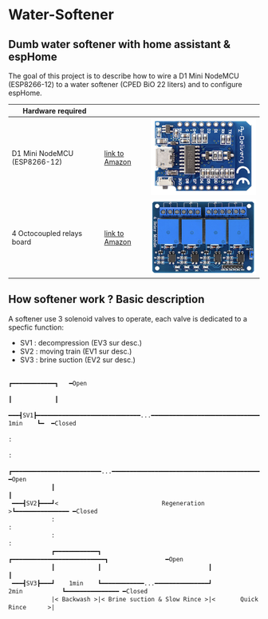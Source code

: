 # Water-Softener
## Dumb water softener with home assistant & espHome

The goal of this project is to describe how to wire a D1 Mini NodeMCU (ESP8266-12) to a water softener (CPED BiO 22 liters) and to configure espHome.

| Hardware required  |  |  |
| ------------- | ------------- | ------------- |
| D1 Mini NodeMCU (ESP8266-12)  | [link to Amazon](https://www.amazon.fr/gp/product/B01N9RXGHY/ref=pe_3044141_189395771_pd_te_s_qp_im?_encoding=UTF8&pd_rd_i=B01N9RXGHY&pd_rd_r=AZ70N9HMVFQYPZTPVFX5&pd_rd_w=o2N3j&pd_rd_wg=VCi3Y)  | ![](https://github.com/tom34/Water-Softener/blob/33341fb78fcdb5e3516713293c75eb1e442d207a/pics-small/NodeMCU%20-%20D1%20Mini-XS.png)|
| 4 Octocoupled relays board  | [link to Amazon](https://www.amazon.fr/gp/product/B078Q8S9S9/ref=ppx_yo_dt_b_search_asin_title?ie=UTF8&psc=1) | ![](https://github.com/tom34/Water-Softener/blob/c4f95d90308fbb6db4f89fb76a1948137767a7ac/pics-small/4%20relays%20module-XS.png)|

## How softener work ? Basic description 

A softener use 3 solenoid valves to operate, each valve is dedicated to a specfic function:
* SV1 : decompression (EV3 sur desc.)
* SV2 : moving train  (EV1 sur desc.)
* SV3 : brine suction (EV2 sur desc.)


```
                                                                                   ┏━━━━━━━━━━━━┓   ━Open
                                                                                   ┃            ┃
 ━━━┫SV1┣━━━━━━━━━━━━━━━━━━━━━━━━━━━━━...━━━━━━━━━━━━━━━━━━━━━━━━━━━━━━━━━━━━━━━━━━┛    1min    ┗━  ━Closed
                                                                                   :
                                                                                   : 
            ┏━━━━━━━━━━━━━━━━━━━━━━━━━...━━━━━━━━━━━━━━━━━━━━━━━━━━━━━━━━━━━━━━━━━━┓                ━Open
            ┃                                                                      ┃
 ━━━┫SV2┣━━━┛<                             Regeneration                           >┗━━━━━━━━━━━━━━━ ━Closed 
            :                                                                      : 
            :                                                                      :
            ┏━━━━━━━━━━━━┓                              ┏━━━━━━━━━━━━━━━━━━━━━━━━━━┓                ━Open
            ┃            ┃                              ┃                          ┃
 ━━━┫SV3┣━━━┛    1min    ┗━━━━━━━━━━━━...━━━━━━━━━━━━━━━┛           2min           ┗━━━━━━━━━━━━━━━ ━Closed 
            |< Backwash >|< Brine suction & Slow Rince >|<       Quick Rince      >|   
```


